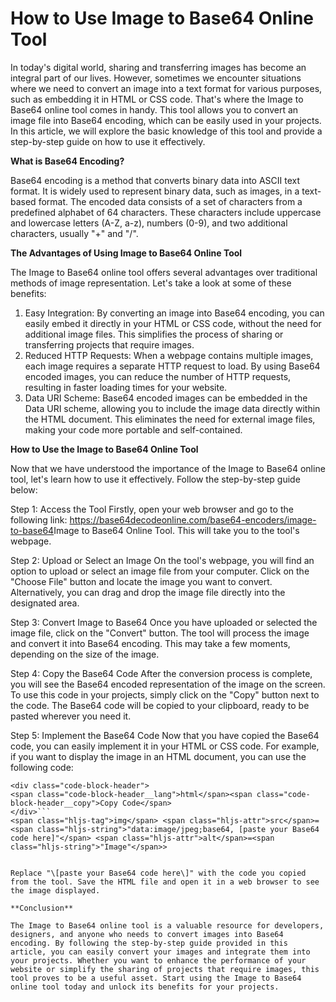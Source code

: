 How to Use Image to Base64 Online Tool
======================================

In today's digital world, sharing and transferring images has become an integral part of our lives. However, sometimes we encounter situations where we need to convert an image into a text format for various purposes, such as embedding it in HTML or CSS code. That's where the Image to Base64 online tool comes in handy. This tool allows you to convert an image file into Base64 encoding, which can be easily used in your projects. In this article, we will explore the basic knowledge of this tool and provide a step-by-step guide on how to use it effectively.

**What is Base64 Encoding?**

Base64 encoding is a method that converts binary data into ASCII text format. It is widely used to represent binary data, such as images, in a text-based format. The encoded data consists of a set of characters from a predefined alphabet of 64 characters. These characters include uppercase and lowercase letters (A-Z, a-z), numbers (0-9), and two additional characters, usually "+" and "/".

**The Advantages of Using Image to Base64 Online Tool**

The Image to Base64 online tool offers several advantages over traditional methods of image representation. Let's take a look at some of these benefits:

1. Easy Integration: By converting an image into Base64 encoding, you can easily embed it directly in your HTML or CSS code, without the need for additional image files. This simplifies the process of sharing or transferring projects that require images.
2. Reduced HTTP Requests: When a webpage contains multiple images, each image requires a separate HTTP request to load. By using Base64 encoded images, you can reduce the number of HTTP requests, resulting in faster loading times for your website.
3. Data URI Scheme: Base64 encoded images can be embedded in the Data URI scheme, allowing you to include the image data directly within the HTML document. This eliminates the need for external image files, making your code more portable and self-contained.

**How to Use the Image to Base64 Online Tool**

Now that we have understood the importance of the Image to Base64 online tool, let's learn how to use it effectively. Follow the step-by-step guide below:

Step 1: Access the Tool Firstly, open your web browser and go to the following link: <https://base64decodeonline.com/base64-encoders/image-to-base64>Image to Base64 Online Tool. This will take you to the tool's webpage.

Step 2: Upload or Select an Image On the tool's webpage, you will find an option to upload or select an image file from your computer. Click on the "Choose File" button and locate the image you want to convert. Alternatively, you can drag and drop the image file directly into the designated area.

Step 3: Convert Image to Base64 Once you have uploaded or selected the image file, click on the "Convert" button. The tool will process the image and convert it into Base64 encoding. This may take a few moments, depending on the size of the image.

Step 4: Copy the Base64 Code After the conversion process is complete, you will see the Base64 encoded representation of the image on the screen. To use this code in your projects, simply click on the "Copy" button next to the code. The Base64 code will be copied to your clipboard, ready to be pasted wherever you need it.

Step 5: Implement the Base64 Code Now that you have copied the Base64 code, you can easily implement it in your HTML or CSS code. For example, if you want to display the image in an HTML document, you can use the following code:

```
<div class="code-block-header">
<span class="code-block-header__lang">html</span><span class="code-block-header__copy">Copy Code</span>
</div>```
<span class="hljs-tag">img</span> <span class="hljs-attr">src</span>=<span class="hljs-string">"data:image/jpeg;base64, [paste your Base64 code here]"</span> <span class="hljs-attr">alt</span>=<span class="hljs-string">"Image"</span>>

```
```

Replace "\[paste your Base64 code here\]" with the code you copied from the tool. Save the HTML file and open it in a web browser to see the image displayed.

**Conclusion**

The Image to Base64 online tool is a valuable resource for developers, designers, and anyone who needs to convert images into Base64 encoding. By following the step-by-step guide provided in this article, you can easily convert your images and integrate them into your projects. Whether you want to enhance the performance of your website or simplify the sharing of projects that require images, this tool proves to be a useful asset. Start using the Image to Base64 online tool today and unlock its benefits for your projects.